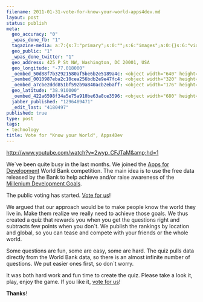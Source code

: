 ```yaml
--- 
filename: 2011-01-31-vote-for-know-your-world-apps4dev.md
layout: post
status: publish
meta: 
  geo_accuracy: "0"
  _wpas_done_fb: "1"
  tagazine-media: a:7:{s:7:"primary";s:0:"";s:6:"images";a:0:{}s:6:"videos";a:0:{}s:11:"image_count";s:1:"0";s:6:"author";s:7:"4180497";s:7:"blog_id";s:7:"8438084";s:9:"mod_stamp";s:19:"2011-02-01 20:43:44";}
  geo_public: "1"
  _wpas_done_twitter: "1"
  geo_address: 425 P St NW, Washington, DC 20001, USA
  geo_longitude: "-77.018000"
  _oembed_50d88f7b32921580af5be6b2e5189a4c: <object width="640" height="385"><param name="movie" value="http://www.youtube.com/e/2wyp_CFJTaM"></param><param name="allowFullScreen" value="true"></param><param name="allowscriptaccess" value="always"></param><embed src="http://www.youtube.com/e/2wyp_CFJTaM" type="application/x-shockwave-flash" width="640" height="385" allowscriptaccess="always" allowfullscreen="true"></embed></object>
  _oembed_0010987eba2c10cea256bdb2e9e47fc4: <object width="320" height="205"><param name="movie" value="http://www.youtube.com/v/2wyp_CFJTaM?version=3"></param><param name="allowFullScreen" value="true"></param><param name="allowscriptaccess" value="always"></param><embed src="http://www.youtube.com/v/2wyp_CFJTaM?version=3" type="application/x-shockwave-flash" width="320" height="205" allowscriptaccess="always" allowfullscreen="true"></embed></object>
  _oembed_a7cbe2ddd851bf592b9a840acb2ebaff: <object width="176" height="124"><param name="movie" value="http://www.youtube.com/e/2wyp_CFJTaM"></param><param name="allowFullScreen" value="true"></param><param name="allowscriptaccess" value="always"></param><embed src="http://www.youtube.com/e/2wyp_CFJTaM" type="application/x-shockwave-flash" width="176" height="124" allowscriptaccess="always" allowfullscreen="true"></embed></object>
  geo_latitude: "38.910000"
  _oembed_422a6598f34a5e75a910be63a8ce3596: <object width="680" height="408"><param name="movie" value="http://www.youtube.com/v/2wyp_CFJTaM?version=3"></param><param name="allowFullScreen" value="true"></param><param name="allowscriptaccess" value="always"></param><embed src="http://www.youtube.com/v/2wyp_CFJTaM?version=3" type="application/x-shockwave-flash" width="680" height="408" allowscriptaccess="always" allowfullscreen="true"></embed></object>
  jabber_published: "1296489471"
  _edit_last: "4180497"
published: true
type: post
tags: 
- technology
title: Vote for "Know your World", Apps4Dev
---
```

http://www.youtube.com/watch?v=2wyp_CFJTaM&amp;hd=1

We´ve been quite busy in the last months. We joined the <a href="http://appsfordevelopment.challengepost.com/" target="_blank">Apps for Development</a> World Bank competition. The main idea is to use the free data released by the Bank to help achieve and/or raise awareness of the <a href="http://www.un.org/millenniumgoals/" target="_blank">Millenium Development Goals</a>.

The public voting has started. <a href="http://bsan.eu/knowyourworld" target="_blank">Vote for us</a>!

<!--more-->We argued that our approach would be to make people know the world they live in. Make them realize we really need to achieve those goals. We thus created a quiz that rewards you when you get the questions right and subtracts few points when you don´t. We publish the rankings by location and global, so you can tease and compete with your friends or the whole world.

Some questions are fun, some are easy, some are hard. The quiz pulls data directly from the World Bank data, so there is an almost infinite number of questions. We put easier ones first, so don´t worry.

It was both hard work and fun time to create the quiz. Please take a look it, play, enjoy the game. If you like it, <a href="http://appsfordevelopment.challengepost.com/submissions/1504" target="_blank">vote for us</a>!

<strong>Thanks</strong>!
